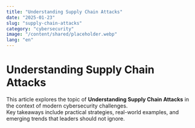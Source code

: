 ```yaml
---
title: "Understanding Supply Chain Attacks"
date: "2025-01-23"
slug: "supply-chain-attacks"
category: "cybersecurity"
image: "/content/shared/placeholder.webp"
lang: "en"
---
```


# Understanding Supply Chain Attacks

This article explores the topic of **Understanding Supply Chain Attacks** in the context of modern cybersecurity challenges.  
Key takeaways include practical strategies, real-world examples, and emerging trends that leaders should not ignore.

